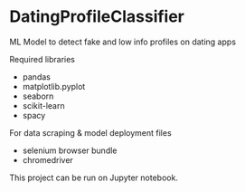 # DatingProfileClassifier
ML Model to detect fake and low info profiles on dating apps

Required libraries
- pandas
- matplotlib.pyplot
- seaborn
- scikit-learn
- spacy

For data scraping & model deployment files
- selenium browser bundle
- chromedriver

This project can be run on Jupyter notebook.
